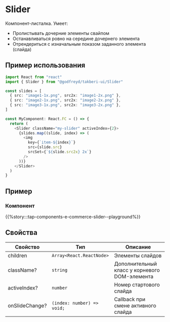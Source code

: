 # Slider

Компонент-листалка. Умеет:

- Пролистывать дочерние элементы свайпом
- Останавливаться ровно на середине дочернего элемента
- Отрендериться с изначальным показом заданного элемента (слайда)

## Пример использования

```ts
import React from "react"
import { Slider } from "@godfreyd/takberi-ui/Slider"

const slides = [
  { src: "image1-1x.png", src2x: "image1-2x.png" },
  { src: "image2-1x.png", src2x: "image2-2x.png" },
  { src: "image3-1x.png", src2x: "image3-2x.png" },
]

const MyComponent: React.FC = () => {
  return (
    <Slider className="my-slider" activeIndex={2}>
      {slides.map((slide, index) => (
        <img
          key={`item-${index}`}
          src={slide.src}
          srcSet={`${slide.src2x} 2x`}
        />
      ))}
    </Slider>
  )
}
```

## Пример

### Компонент

{{%story:::tap-components-e-commerce-slider--playground%}}

## Свойства

| Свойство       | Тип                        | Описание                                      |
| -------------- | -------------------------- | --------------------------------------------- |
| children       | `Array<React.ReactNode>`   | Элементы слайдов                              |
| className?     | `string`                   | Дополнительный класс у корневого DOM-элемента |
| activeIndex?   | `number`                   | Номер стартового слайда                       |
| onSlideChange? | `(index: number) => void;` | Callback при смене активного слайда           |
